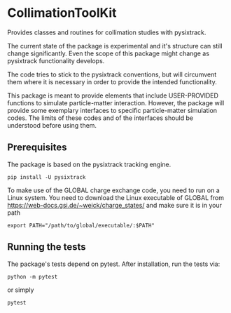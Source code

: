 # CollimationToolKit
Provides classes and routines for collimation studies with pysixtrack.

The current state of the package is experimental and it's structure can still
change significantly. Even the scope of this package might change as pysixtrack
functionality develops.

The code tries to stick to the pysixtrack conventions, but will circumvent them
where it is necessary in order to provide the intended functionality.

This package is meant to provide elements that include USER-PROVIDED functions
to simulate particle-matter interaction. However, the package will provide some
exemplary interfaces to specific particle-matter simulation codes. The limits
of these codes and of the interfaces should be understood before using them.


## Prerequisites
The package is based on the pysixtrack tracking engine.
```
pip install -U pysixtrack
```

To make use of the GLOBAL charge exchange code, you need to run on a Linux
system. You need to download the Linux executable of GLOBAL from 
https://web-docs.gsi.de/~weick/charge_states/ and make sure it is in your path
```
export PATH="/path/to/global/executable/:$PATH"
```

## Running the tests

The package's tests depend on pytest. After installation, run the tests via:
```
python -m pytest
```
or simply
```
pytest
```

